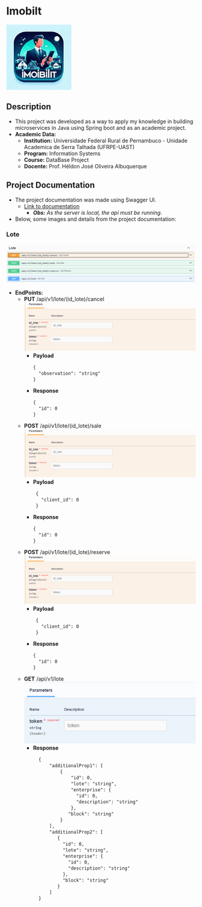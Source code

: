 # Imobilt

![Logo Imobilt](assets/OIG1.jpeg)

## Description

- This project was developed as a way to apply my knowledge in building microservices in Java using Spring boot and as an academic project.
- **Academic Data:**
  - **Institution:** Universidade Federal Rural de Pernambuco - Unidade Academica de Serra Talhada (UFRPE-UAST)
  - **Program:** Information Systems
  - **Course:** DataBase Project
  - **Docente:** Prof. Héldon José Oliveira Albuquerque

## Project Documentation
* The project documentation was made using Swagger UI.
  * [Link to documentation](http://localhost:8081/swagger-ui/index.html)
    * ***Obs:*** *As the server is local, the api must be running.*
* Below, some images and details from the project documentation:

### Lote
![img lote](assets/img.png)
* **EndPoints:**
  * **PUT** /api/v1/lote/(id_lote)/cancel
  ![Paramenters](assets/img_1.png)
    * **Payload**
      ```shell
      {
        "observation": "string"
      }
      ```
    * **Response**
      ```shell
      {
        "id": 0
      }
      ```
  * **POST** /api/v1/lote/(id_lote)/sale
    ![Paramenters](assets/img_1.png)
    * **Payload**
      ```shell
       {
         "client_id": 0
       }
      ```
    * **Response**
      ```shell
      {
        "id": 0
      }
      ```
   * **POST** /api/v1/lote/(id_lote)/reserve
  ![Paramenters](assets/img_1.png)
      * **Payload**
        ```shell
         {
           "client_id": 0
         }
        ```
      * **Response**
        ```shell
        {
          "id": 0
        }
        ```
  * **GET** /api/v1/lote
    <br>
  ![Paramenters](assets/img_2.png)
    * **Response**
      ```shell
        { 
            "additionalProp1": [
                {
                    "id": 0,
                    "lote": "string",
                    "enterprise": {
                      "id": 0,
                      "description": "string"
                    },
                   "block": "string"
                }
            ],
            "additionalProp2": [
               {
                 "id": 0,
                 "lote": "string",
                 "enterprise": {
                   "id": 0,
                   "description": "string"
                 },
                 "block": "string"
               }
            ]
        }
      ```
